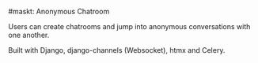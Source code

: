 #maskt: Anonymous Chatroom

Users can create chatrooms and jump into anonymous conversations with one another.

Built with Django, django-channels (Websocket), htmx and Celery.
